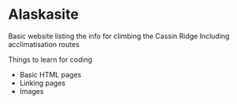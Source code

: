 # Alaskasite
Basic website listing the info for climbing the Cassin Ridge 
Including acclimatisation routes 

Things to learn for coding 
- Basic HTML pages
- Linking pages 
- Images 
